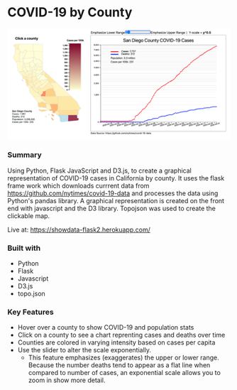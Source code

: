 # COVID-19 by County
  ![screenshot](static/images/COVID-19_screenshot.png)

### Summary
Using Python, Flask JavaScript and D3.js, to create a graphical representation of COVID-19 cases in California by county. It uses the flask frame work which downloads currrent data from https://github.com/nytimes/covid-19-data and processes the data using Python's pandas library. A graphical representation is created on the front end with javascript and the D3 library. Topojson was used to create the clickable map.

Live at: https://showdata-flask2.herokuapp.com/

### Built with
* Python
* Flask
* Javascript
* D3.js
* topo.json

### Key Features
* Hover over a county to show COVID-19 and population stats
* Click on a county to see a chart reprenting cases and deaths over time
* Counties are colored in varying intensity based on cases per capita
* Use the slider to alter the scale exponentially. 
  - This feature emphasizes (exaggerates) the upper or lower range. Because the number deaths tend to appear as a flat line when compared to number of cases, an exponential scale allows you to zoom in show more detail. 
  



